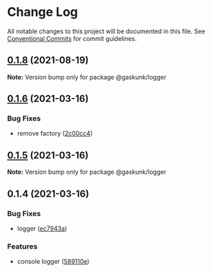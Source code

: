 # Change Log

All notable changes to this project will be documented in this file.
See [Conventional Commits](https://conventionalcommits.org) for commit guidelines.

## [0.1.8](https://github.com/shuta13/gaskunk/tree/main/packages/@gaskunk/logger/compare/v0.1.7...v0.1.8) (2021-08-19)

**Note:** Version bump only for package @gaskunk/logger





## [0.1.6](https://github.com/shuta13/gaskunk/tree/main/packages/@gaskunk/logger/compare/v0.1.5...v0.1.6) (2021-03-16)


### Bug Fixes

* remove factory ([2c00cc4](https://github.com/shuta13/gaskunk/tree/main/packages/@gaskunk/logger/commit/2c00cc4395497e971057bf25e9a360475e9b9112))





## [0.1.5](https://github.com/shuta13/gaskunk/tree/main/packages/@gaskunk/logger/compare/v0.1.4...v0.1.5) (2021-03-16)

**Note:** Version bump only for package @gaskunk/logger





## 0.1.4 (2021-03-16)


### Bug Fixes

* logger ([ec7943a](https://github.com/shuta13/gaskunk/tree/main/packages/@gaskunk/logger/commit/ec7943ab55b390cba572d901c4ea496fe0f237f6))


### Features

* console logger ([589110e](https://github.com/shuta13/gaskunk/tree/main/packages/@gaskunk/logger/commit/589110ed131395e7e00cd084fe0c1dedd1d5f7a0))
